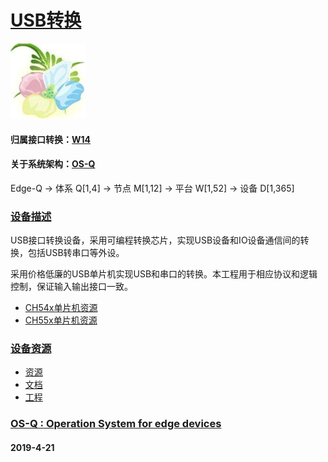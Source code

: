 ﻿# [USB转换](https://github.com/OS-Q/D92)
[![sites](OS-Q/OS-Q.png)](http://www.OS-Q.com)
#### 归属接口转换：[W14](https://github.com/OS-Q/W14)
#### 关于系统架构：[OS-Q](https://github.com/OS-Q/OS-Q)
Edge-Q -> 体系 Q[1,4] -> 节点 M[1,12] -> 平台 W[1,52] -> 设备 D[1,365]
### [设备描述](https://github.com/OS-Q/D92/wiki) 

USB接口转换设备，采用可编程转换芯片，实现USB设备和IO设备通信间的转换，包括USB转串口等外设。

采用价格低廉的USB单片机实现USB和串口的转换。本工程用于相应协议和逻辑控制，保证输入输出接口一致。

- [CH54x单片机资源](https://github.com/sochub/CH54)
- [CH55x单片机资源](https://github.com/sochub/CH55)

### [设备资源](https://github.com/OS-Q/D92) 

- [资源](src/)
- [文档](docs/)
- [工程](project/)


### [OS-Q : Operation System for edge devices](http://www.OS-Q.com/Edge/D92)
####  2019-4-21  